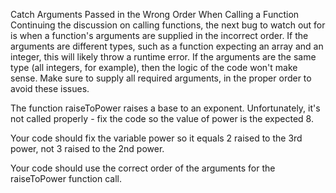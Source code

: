 Catch Arguments Passed in the Wrong Order When Calling a Function
Continuing the discussion on calling functions, the next bug to watch out for is when a function's arguments are supplied in the incorrect order. If the arguments are different types, such as a function expecting an array and an integer, this will likely throw a runtime error. If the arguments are the same type (all integers, for example), then the logic of the code won't make sense. Make sure to supply all required arguments, in the proper order to avoid these issues.

The function raiseToPower raises a base to an exponent. Unfortunately, it's not called properly - fix the code so the value of power is the expected 8.

Your code should fix the variable power so it equals 2 raised to the 3rd power, not 3 raised to the 2nd power.

Your code should use the correct order of the arguments for the raiseToPower function call.